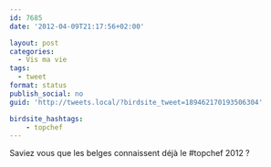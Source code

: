 ```yaml
---
id: 7685
date: '2012-04-09T21:17:56+02:00'

layout: post
categories:
  - Vis ma vie
tags:
  - tweet
format: status
publish_social: no
guid: 'http://tweets.local/?birdsite_tweet=189462170193506304'

birdsite_hashtags:
    - topchef
---
```


Saviez vous que les belges connaissent déjà le #topchef 2012 ?